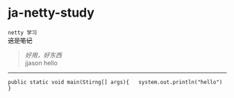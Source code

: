 # ja-netty-study
`netty 学习`  
~~这是笔记~~  
> *好用，好东西*  
> jjason
> hello 
  
---
`public static void main(Stirng[] args){  
  system.out.println("hello")  
}`


